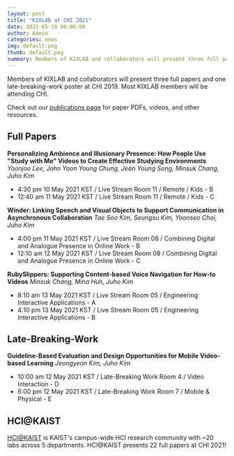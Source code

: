 ```yaml
---
layout: post
title: "KIXLAB at CHI 2021"
date: 2021-05-10 00:00:00
author: Admin
categories: news
img: default.png
thumb: default.png
summary: Members of KIXLAB and collaborators will present three full papers and one late-breaking-work poster at CHI 2021. Most KIXLAB members will be attending CHI.
---
```


Members of KIXLAB and collaborators will present three full papers and one late-breaking-work poster at CHI 2019. Most KIXLAB members will be attending CHI.

Check out our [publications page](https://kixlab.org/publications/) for paper PDFs, videos, and other resources.

## Full Papers

**Personalizing Ambience and Illusionary Presence: How People Use "Study with Me" Videos to Create Effective Studying Environments**
_Yoonjoo Lee, John Yoon Young Chung, Jean Young Song, Minsuk Chang, Juho Kim_

- 4:30 pm 10 May 2021 KST / Live Stream Room 11 / Remote / Kids - B
- 12:40 am 11 May 2021 KST / Live Stream Room 11 / Remote / Kids - C

**Winder: Linking Speech and Visual Objects to Support Communication in Asynchronous Collaboration**
_Tae Soo Kim, Seungsu Kim, Yoonseo Choi, Juho Kim_

- 4:00 pm 11 May 2021 KST / Live Stream Room 08 / Combining Digital and Analogue Presence in Online Work - B
- 12:10 am 12 May 2021 KST / Live Stream Room 08 / Combining Digital and Analogue Presence in Online Work - C

**RubySlippers: Supporting Content-based Voice Navigation for How-to Videos**
_Minsuk Chang, Mina Huh, Juho Kim_

- 8:10 am 13 May 2021 KST / Live Stream Room 05 / Engineering Interactive Applications - A
- 4:10 pm 13 May 2021 KST / Live Stream Room 05 / Engineering Interactive Applications - B

## Late-Breaking-Work

**Guideline-Based Evaluation and Design Opportunities for Mobile Video-based Learning**
_Jeongyeon Kim, Juho Kim_

- 10:00 am 12 May 2021 KST / Late-Breaking Work Room 4 / Video Interaction - D
- 6:00 pm 12 May 2021 KST / Late-Breaking Work Room 7 / Mobile & Physical - E

## HCI@KAIST

[HCI@KAIST](https://hci.kaist.ac.kr/chi-2021/) is KAIST's campus-wide HCI research community with ~20 labs across 5 departments. HCI@KAIST presents 22 full papers at CHI 2021!
